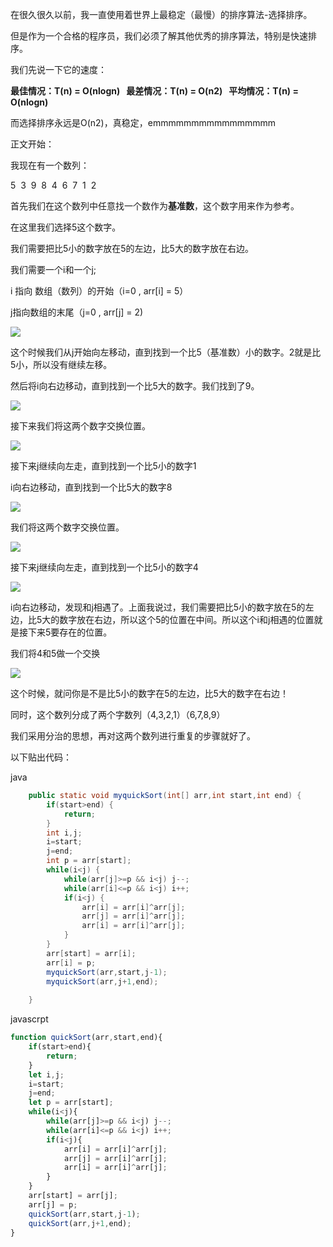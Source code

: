 在很久很久以前，我一直使用着世界上最稳定（最慢）的排序算法-选择排序。

但是作为一个合格的程序员，我们必须了解其他优秀的排序算法，特别是快速排序。

我们先说一下它的速度：

**最佳情况：T(n) = O(nlogn)   最差情况：T(n) = O(n2)   平均情况：T(n) = O(nlogn)**

而选择排序永远是O(n2)，真稳定，emmmmmmmmmmmmmmmm

正文开始：

我现在有一个数列：

5  3  9  8  4  6  7  1  2

首先我们在这个数列中任意找一个数作为**基准数**，这个数字用来作为参考。

在这里我们选择5这个数字。

我们需要把比5小的数字放在5的左边，比5大的数字放在右边。

我们需要一个i和一个j;

i 指向 数组（数列）的开始（i=0 , arr[i] = 5）

j指向数组的末尾（j=0 , arr[j] = 2)

![](http://oss.yohn-z.cn/myblog/promise/20200308041317-85969.png#alt=1583611996942)

这个时候我们从j开始向左移动，直到找到一个比5（基准数）小的数字。2就是比5小，所以没有继续左移。

然后将i向右边移动，直到找到一个比5大的数字。我们找到了9。

![](http://oss.yohn-z.cn/myblog/promise/20200308041906-255854.png#alt=1583612345780)

接下来我们将这两个数字交换位置。

![](http://oss.yohn-z.cn/myblog/promise/20200308042206-436363.png#alt=1583612525466)

接下来j继续向左走，直到找到一个比5小的数字1

i向右边移动，直到找到一个比5大的数字8

![](http://oss.yohn-z.cn/myblog/promise/20200308042540-803029.png#alt=1583612739099)

我们将这两个数字交换位置。

![](http://oss.yohn-z.cn/myblog/promise/20200308042632-834617.png#alt=1583612791756)

接下来j继续向左走，直到找到一个比5小的数字4

![](http://oss.yohn-z.cn/myblog/promise/20200308042758-318522.png#alt=1583612877385)

i向右边移动，发现和j相遇了。上面我说过，我们需要把比5小的数字放在5的左边，比5大的数字放在右边，所以这个5的位置在中间。所以这个i和j相遇的位置就是接下来5要存在的位置。

我们将4和5做一个交换

![](http://oss.yohn-z.cn/myblog/promise/20200308043205-51384.png#alt=1583613123994)

这个时候，就问你是不是比5小的数字在5的左边，比5大的数字在右边！

同时，这个数列分成了两个字数列（4,3,2,1）（6,7,8,9）

我们采用分治的思想，再对这两个数列进行重复的步骤就好了。

以下贴出代码：

java

```java
    public static void myquickSort(int[] arr,int start,int end) {
    	if(start>end) {
    		return;
    	}
    	int i,j;
    	i=start;
    	j=end;
    	int p = arr[start];
    	while(i<j) {
    		while(arr[j]>=p && i<j) j--;
    		while(arr[i]<=p && i<j) i++;
    		if(i<j) {
    			arr[i] = arr[i]^arr[j];
    			arr[j] = arr[i]^arr[j];
    			arr[i] = arr[i]^arr[j];
    		}
    	}
    	arr[start] = arr[i];
    	arr[i] = p;
    	myquickSort(arr,start,j-1);
    	myquickSort(arr,j+1,end);
    	
    }
```

javascrpt

```javascript
function quickSort(arr,start,end){
    if(start>end){
        return;
    }
    let i,j;
    i=start;
    j=end;
    let p = arr[start];
    while(i<j){
        while(arr[j]>=p && i<j) j--;
        while(arr[i]<=p && i<j) i++;
        if(i<j){
            arr[i] = arr[i]^arr[j];
            arr[j] = arr[i]^arr[j];
            arr[i] = arr[i]^arr[j];
        }
    }
    arr[start] = arr[j];
    arr[j] = p;
    quickSort(arr,start,j-1);
    quickSort(arr,j+1,end);
}
```
